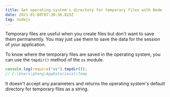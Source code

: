 ```yaml
---
title: Get operating system's directory for temporary files with Node
date: 2021-01-08T07:30:36.825Z
tag: nodejs
---
```

Temporary files are useful when you create files but don't want to save them permanently. You may just use them to save the data for the session of your application. 

To know where the temporary files are saved in the operating system, you can use the `tmpdir()` method of the `os` module. 

```javascript
console.log(require("os").tmpdir());
// C:\Users\phong\AppData\Local\Temp
```

It doesn't accept any parameters and returns the operating system's default directory for temporary files as a string.